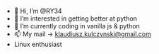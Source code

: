 - 👋 Hi, I’m @RY34
- 👀 I’m interested in getting better at python
- 🌱 I’m currently coding in vanilla js & python 
- 📫 My mail -> klaudiusz.kulczynski@gmail.com
- Linux enthusiast

<!---
RY34/RY34 is a ✨ special ✨ repository because its `README.md` (this file) appears on your GitHub profile.
You can click the Preview link to take a look at your changes.
--->
